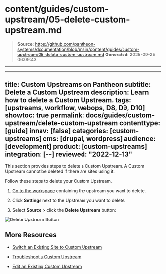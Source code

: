 # content/guides/custom-upstream/05-delete-custom-upstream.md

> **Source**: https://github.com/pantheon-systems/documentation/blob/main/content/guides/custom-upstream/05-delete-custom-upstream.md
> **Generated**: 2025-09-25 06:09:43

---

---
title: Custom Upstreams on Pantheon
subtitle: Delete a Custom Upstream
description: Learn how to delete a Custom Upstream.
tags: [upstreams, workflow, webops, D8, D9, D10]
showtoc: true
permalink: docs/guides/custom-upstream/delete-custom-upstream
contenttype: [guide]
innav: [false]
categories: [custom-upstreams]
cms: [drupal, wordpress]
audience: [development]
product: [custom-upstreams]
integration: [--]
reviewed: "2022-12-13"
---

This section provides steps to delete a Custom Upstream. A Custom Upstream cannot be deleted if there are sites using it.

Follow these steps to delete your Custom Upstream.

1. [Go to the workspace](/guides/account-mgmt/workspace-sites-teams/workspaces#switch-between-workspaces) containing the upstream you want to delete.

1. Click **Settings** next to the Upstream you want to delete.

1. Select **Source** > click the **Delete Upstream** button:

  ![Delete Upstream Button](../../../images/dashboard/delete-upstream.png)


## More Resources

- [Switch an Existing Site to Custom Upstream](/guides/custom-upstream/switch-custom-upstream)

- [Troubleshoot a Custom Upstream](/guides/custom-upstream/troubleshooting)

- [Edit an Existing Custom Upstream](/guides/custom-upstream/edit-custom-upstream)